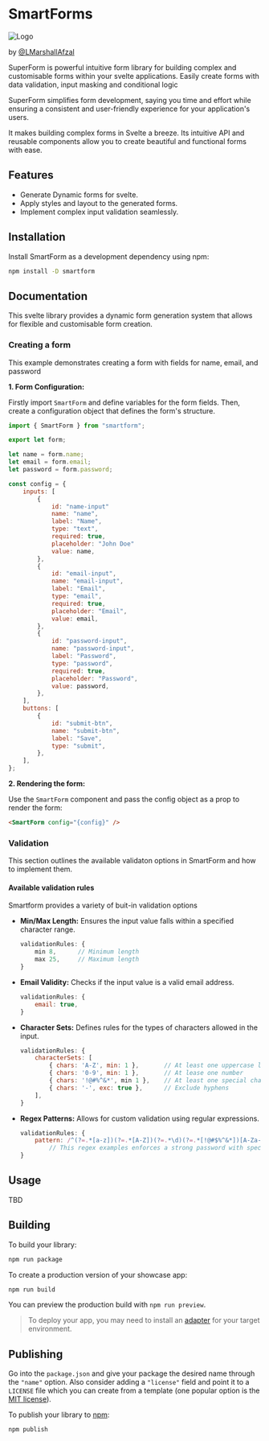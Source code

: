 # SmartForms

<div class="flex justify-center">
    <img alt="Logo" src="" />
</div>

by [@LMarshallAfzal](https/github.com/lmarshallafzal)

SuperForm is powerful intuitive form library for building complex and customisable forms within your svelte 
applications. Easily create forms with data validation, input masking and conditional logic

SuperForm simplifies form development, saying you time and effort while ensuring a consistent and user-friendly
experience for your application's users.

It makes building complex forms in Svelte a breeze. Its intuitive API and reusable components allow you to create 
beautiful and functional forms with ease.

<!-- TODO: Tech stack icons go here for technologies used -->

## Features

- Generate Dynamic forms for svelte.
- Apply styles and layout to the generated forms.
- Implement complex input validation seamlessly.

## Installation

Install SmartForm as a development dependency using npm:

```bash
npm install -D smartform
```

## Documentation

This svelte library provides a dynamic form generation system that allows for flexible and customisable form 
creation.

### Creating a form

This example demonstrates creating a form with fields for name, email, and password

**1. Form Configuration:**

Firstly import `SmartForm` and define variables for the form fields. Then, create a configuration object that defines
the form's structure.

```js
import { SmartForm } from "smartform";

export let form;

let name = form.name;
let email = form.email;
let password = form.password;

const config = {
    inputs: [
        {
            id: "name-input"
            name: "name",
            label: "Name",
            type: "text",
            required: true,
            placeholder: "John Doe"
            value: name,
        },
        {
            id: "email-input", 
            name: "email-input", 
            label: "Email", 
            type: "email", 
            required: true, 
            placeholder: "Email", 
            value: email, 
        },
        {
            id: "password-input", 
            name: "password-input", 
            label: "Password", 
            type: "password", 
            required: true, 
            placeholder: "Password", 
            value: password, 
        },
    ],
    buttons: [
        {
            id: "submit-btn", 
            name: "submit-btn", 
            label: "Save", 
            type: "submit", 
        },
    ],
};
```

**2. Rendering the form:**

Use the `SmartForm` component and pass the config object as a prop to render the form:

```html
<SmartForm config="{config}" />
```

### Validation

This section outlines the available validaton options in SmartForm and how to implement them.

#### Available validation rules

Smartform provides a variety of buit-in validation options

 - **Min/Max Length:** Ensures the input value falls within a specified character range.
    ```js
    validationRules: {
        min 8,      // Minimum length
        max 25,     // Maximum length
    }
    ```

 - **Email Validity:** Checks if the input value is a valid email address.
    ```js
    validationRules: {
        email: true,
    }
    ```

 - **Character Sets:** Defines rules for the types of characters allowed in the input.
    ```js
    validationRules: {
        characterSets: [
            { chars: 'A-Z', min: 1 },       // At least one uppercase letter
            { chars: '0-9', min: 1 },       // At lease one number
            { chars: '!@#%^&*', min 1 },    // At least one special character
            { chars: '-', exc: true },      // Exclude hyphens
        ],
    }
    ```

 - **Regex Patterns:** Allows for custom validation using regular expressions.
    ```js
    validationRules: {
        pattern: /^(?=.*[a-z])(?=.*[A-Z])(?=.*\d)(?=.*[!@#$%^&*])[A-Za-z\d!@#$%^&*]{8,16}$/, 
            // This regex examples enforces a strong password with specific criteria
    }
    ```

## Usage

TBD
<!-- TODO: Write usage -->

## Building

To build your library:

```bash
npm run package
```

To create a production version of your showcase app:

```bash
npm run build
```

You can preview the production build with `npm run preview`.

> To deploy your app, you may need to install an [adapter](https://kit.svelte.dev/docs/adapters) for your target environment.

## Publishing

Go into the `package.json` and give your package the desired name through the `"name"` option. Also consider adding a `"license"` field and point it to a `LICENSE` file which you can create from a template (one popular option is the [MIT license](https://opensource.org/license/mit/)).

To publish your library to [npm](https://www.npmjs.com):

```bash
npm publish
```
